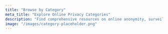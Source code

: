 ```yaml
---
title: "Browse by Category"
meta_title: "Explore Online Privacy Categories"
description: "Find comprehensive resources on online anonymity, surveillance, and freedom in our categories. Protect your privacy effectively!"
image: "/images/category-placeholder.png"
---
```

